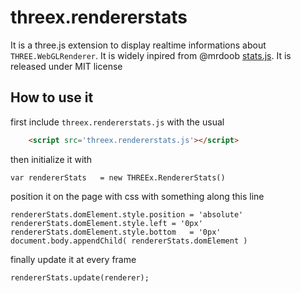 threex.rendererstats
====================

It is a three.js extension to display realtime informations about ```THREE.WebGLRenderer```.
It is widely inpired from @mrdoob [stats.js](https://github.com/mrdoob/stats.js/).
It is released under MIT license

## How to use it 

first include ```threex.rendererstats.js``` with the usual

```html
    <script src='threex.rendererstats.js'></script>
```

then initialize it with 

```
var rendererStats	= new THREEx.RendererStats()
```

position it on the page with css with something along this line

```
rendererStats.domElement.style.position	= 'absolute'
rendererStats.domElement.style.left	= '0px'
rendererStats.domElement.style.bottom	= '0px'
document.body.appendChild( rendererStats.domElement )
```

finally update it at every frame

```
rendererStats.update(renderer);
```